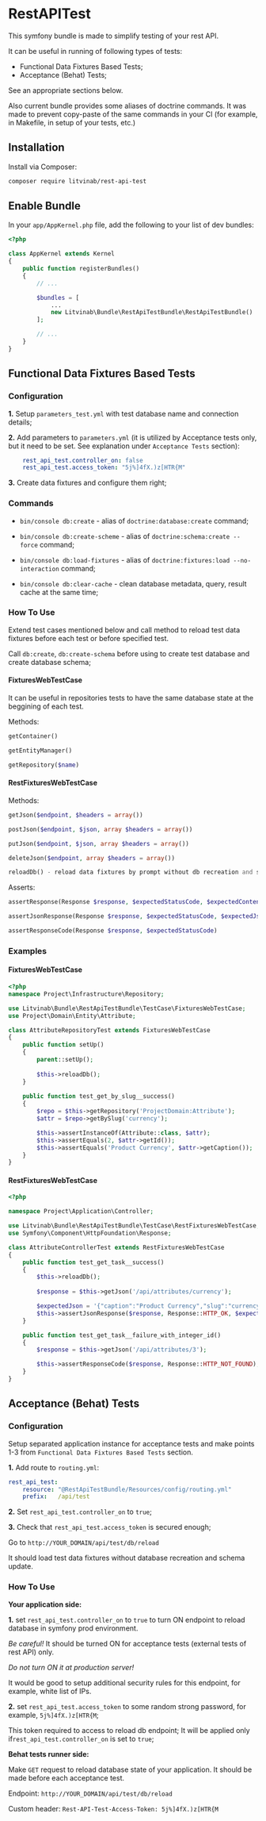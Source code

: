 # RestAPITest

This symfony bundle is made to simplify testing of your rest API.

It can be useful in running of following types of tests:
- Functional Data Fixtures Based Tests;
- Acceptance (Behat) Tests;

See an appropriate sections below.

Also current bundle provides some aliases of doctrine commands. It was made to prevent copy-paste of the same commands in your CI (for example, in Makefile, in setup of your tests, etc.)

## Installation

Install via Composer:
```bash
composer require litvinab/rest-api-test
```

## Enable Bundle
In your `app/AppKernel.php` file, add the following to your list of dev bundles:
```php
<?php

class AppKernel extends Kernel
{
    public function registerBundles()
    {
        // ...

        $bundles = [
            ...
            new Litvinab\Bundle\RestApiTestBundle\RestApiTestBundle()
        ];

        // ...
    }
}

```

## Functional Data Fixtures Based Tests

### Configuration

**1.** Setup `parameters_test.yml` with test database name and connection details;

**2.** Add parameters to `parameters.yml` (it is utilized by Acceptance tests only, but it need to be set. See explanation under `Acceptance Tests` section):
```yml
    rest_api_test.controller_on: false
    rest_api_test.access_token: "5j%]4fX.)z[HTR{M"
```
  
**3.** Create data fixtures and configure them right;



### Commands

- `bin/console db:create` - alias of `doctrine:database:create` command;

- `bin/console db:create-scheme` - alias of `doctrine:schema:create --force` command;

- `bin/console db:load-fixtures` - alias of `doctrine:fixtures:load --no-interaction` command;

- `bin/console db:clear-cache` - clean database metadata, query, result cache at the same time;


### How To Use

Extend test cases mentioned below and call method to reload test data fixtures before each test or before specified test.

Call `db:create`, `db:create-schema` before using to create test database and create database schema;


#### FixturesWebTestCase

It can be useful in repositories tests to have the same database state at the beggining of each test.

Methods:
```php
getContainer() 

getEntityManager()  

getRepository($name) 

```

#### RestFixturesWebTestCase

Methods:
```php
getJson($endpoint, $headers = array())

postJson($endpoint, $json, array $headers = array())

putJson($endpoint, $json, array $headers = array())

deleteJson($endpoint, array $headers = array())

reloadDb() - reload data fixtures by prompt without db recreation and schema update
```

Asserts:
```php
assertResponse(Response $response, $expectedStatusCode, $expectedContent)

assertJsonResponse(Response $response, $expectedStatusCode, $expectedJson)

assertResponseCode(Response $response, $expectedStatusCode)
```

### Examples

#### FixturesWebTestCase

```php
<?php
namespace Project\Infrastructure\Repository;

use Litvinab\Bundle\RestApiTestBundle\TestCase\FixturesWebTestCase;
use Project\Domain\Entity\Attribute;

class AttributeRepositoryTest extends FixturesWebTestCase
{
    public function setUp()
    {
        parent::setUp();
        
        $this->reloadDb();
    }
    
    public function test_get_by_slug__success()
    {
        $repo = $this->getRepository('ProjectDomain:Attribute');
        $attr = $repo->getBySlug('currency');

        $this->assertInstanceOf(Attribute::class, $attr);
        $this->assertEquals(2, $attr->getId());
        $this->assertEquals('Product Currency', $attr->getCaption());
    }
}
```

#### RestFixturesWebTestCase

```php
<?php

namespace Project\Application\Controller;

use Litvinab\Bundle\RestApiTestBundle\TestCase\RestFixturesWebTestCase;
use Symfony\Component\HttpFoundation\Response;

class AttributeControllerTest extends RestFixturesWebTestCase
{
    public function test_get_task__success()
    {
        $this->reloadDb();
        
        $response = $this->getJson('/api/attributes/currency');

        $expectedJson = '{"caption":"Product Currency","slug":"currency"}';
        $this->assertJsonResponse($response, Response::HTTP_OK, $expectedJson);
    }

    public function test_get_task__failure_with_integer_id()
    {
        $response = $this->getJson('/api/attributes/3');

        $this->assertResponseCode($response, Response::HTTP_NOT_FOUND);
    }
}    
```

## Acceptance (Behat) Tests

### Configuration

Setup separated application instance for acceptance tests and make points 1-3 from `Functional Data Fixtures Based Tests` section.

**1.** Add route to `routing.yml`:

```yml
rest_api_test:
    resource: "@RestApiTestBundle/Resources/config/routing.yml"
    prefix:   /api/test
```

**2.** Set `rest_api_test.controller_on` to `true`;

**3.** Check that `rest_api_test.access_token` is secured enough;

Go to `http://YOUR_DOMAIN/api/test/db/reload`

It should load test data fixtures without database recreation and schema update.


### How To Use

**Your application side:**

**1.** set `rest_api_test.controller_on` to `true` to turn ON endpoint to reload database in symfony prod environment.
 
 *Be careful!* It should be turned ON for acceptance tests (external tests of rest API) only.

 *Do not turn ON it at production server!*
 
 It would be good to setup additional security rules for this endpoint, for example, white list of IPs.



**2.** set `rest_api_test.access_token` to some random strong password, for example, `5j%]4fX.)z[HTR{M`;

This token required to access to reload db endpoint; It will be applied only if`rest_api_test.controller_on` is set to `true`;


**Behat tests runner side:**

Make `GET` request to reload database state of your application. It should be made before each acceptance test.

Endpoint: `http://YOUR_DOMAIN/api/test/db/reload`

Custom header: `Rest-API-Test-Access-Token: 5j%]4fX.)z[HTR{M`
